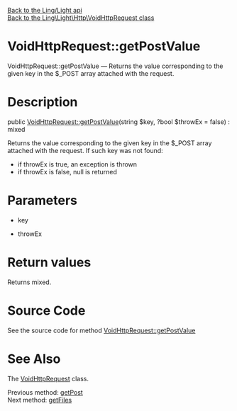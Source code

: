 [Back to the Ling/Light api](https://github.com/lingtalfi/Light/blob/master/doc/api/Ling/Light.md)<br>
[Back to the Ling\Light\Http\VoidHttpRequest class](https://github.com/lingtalfi/Light/blob/master/doc/api/Ling/Light/Http/VoidHttpRequest.md)


VoidHttpRequest::getPostValue
================



VoidHttpRequest::getPostValue — Returns the value corresponding to the given key in the $_POST array attached with the request.




Description
================


public [VoidHttpRequest::getPostValue](https://github.com/lingtalfi/Light/blob/master/doc/api/Ling/Light/Http/VoidHttpRequest/getPostValue.md)(string $key, ?bool $throwEx = false) : mixed




Returns the value corresponding to the given key in the $_POST array attached with the request.
If such key was not found:

- if throwEx is true, an exception is thrown
- if throwEx is false, null is returned




Parameters
================


- key

    

- throwEx

    


Return values
================

Returns mixed.








Source Code
===========
See the source code for method [VoidHttpRequest::getPostValue](https://github.com/lingtalfi/Light/blob/master/Http/VoidHttpRequest.php#L149-L152)


See Also
================

The [VoidHttpRequest](https://github.com/lingtalfi/Light/blob/master/doc/api/Ling/Light/Http/VoidHttpRequest.md) class.

Previous method: [getPost](https://github.com/lingtalfi/Light/blob/master/doc/api/Ling/Light/Http/VoidHttpRequest/getPost.md)<br>Next method: [getFiles](https://github.com/lingtalfi/Light/blob/master/doc/api/Ling/Light/Http/VoidHttpRequest/getFiles.md)<br>

